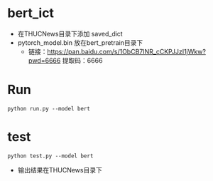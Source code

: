 <!--
 * @Author: ZUNBER
 * @Date: 2023-11-18 22:36:59
 * @LastEditors: ZUNBER
 * @LastEditTime: 2023-11-24 18:10:45
 * @Description: 请填写简介
-->
# bert_ict
* 在THUCNews目录下添加 saved_dict
* pytorch_model.bin 放在bert_pretrain目录下
  * 链接：https://pan.baidu.com/s/1ObCB7INR_cCKPJJzI1jWkw?pwd=6666 提取码：6666 

# Run

`python run.py --model bert`

# test
`python test.py --model bert`

* 输出结果在THUCNews目录下